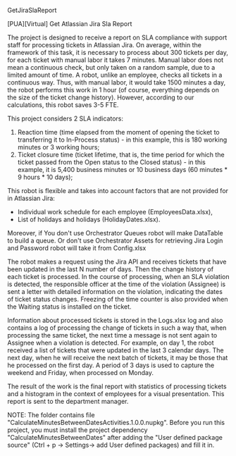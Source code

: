 GetJiraSlaReport

[PUA][Virtual] Get Atlassian Jira Sla Report

The project is designed to receive a report on SLA compliance with support staff for processing tickets in Atlassian Jira.
On average, within the framework of this task, it is necessary to process about 300 tickets per day, for each ticket with manual labor it takes 7 minutes. Manual labor does not mean a continuous check, but only taken on a random sample, due to a limited amount of time. A robot, unlike an employee, checks all tickets in a continuous way. Thus, with manual labor, it would take 1500 minutes a day, the robot performs this work in 1 hour (of course, everything depends on the size of the ticket change history). However, according to our calculations, this robot saves 3-5 FTE.

This project considers 2 SLA indicators:
1. Reaction time (time elapsed from the moment of opening the ticket to transferring it to In-Process status) - in this example, this is 180 working minutes or 3 working hours;
2. Ticket closure time (ticket lifetime, that is, the time period for which the ticket passed from the Open status to the Closed status) - in this example, it is 5,400 business minutes or 10 business days (60 minutes * 9 hours * 10 days);

This robot is flexible and takes into account factors that are not provided for in Atlassian Jira:
- Individual work schedule for each employee (EmployeesData.xlsx),
- List of holidays and holidays (HolidayDates.xlsx).

Moreover, if You don't use Orchestrator Queues robot will make DataTable to build a queue. Or don't use Orchestrator Assets for retrieving Jira Login and Password robot will take it from Config.xlsx

The robot makes a request using the Jira API and receives tickets that have been updated in the last N number of days. Then the change history of each ticket is processed. In the course of processing, when an SLA violation is detected, the responsible officer at the time of the violation (Assignee) is sent a letter with detailed information on the violation, indicating the dates of ticket status changes. Freezing of the time counter is also provided when the Waiting status is installed on the ticket.

Information about processed tickets is stored in the Logs.xlsx log and also contains a log of processing the change of tickets in such a way that, when processing the same ticket, the next time a message is not sent again to Assignee when a violation is detected. For example, on day 1, the robot received a list of tickets that were updated in the last 3 calendar days. The next day, when he will receive the next batch of tickets, it may be those that he processed on the first day. A period of 3 days is used to capture the weekend and Friday, when processed on Monday.

The result of the work is the final report with statistics of processing tickets and a histogram in the context of employees for a visual presentation. This report is sent to the department manager.

NOTE:
The folder contains file "CalculateMinutesBetweenDatesActivities.1.0.0.nupkg". Before you run this project, you must install the project dependency "CalculateMinutesBetweenDates" after adding the "User defined package source" (Ctrl + p -> Settings-> add User defined packages) and fill it in.
